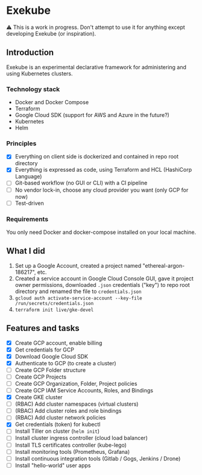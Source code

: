# Exekube

⚠️ This is a work in progress. Don't attempt to use it for anything except developing Exekube (or inspiration).

## Introduction

Exekube is an experimental declarative framework for administering and using Kubernetes clusters.

### Technology stack

- Docker and Docker Compose
- Terraform
- Google Cloud SDK (support for AWS and Azure in the future?)
- Kubernetes
- Helm

### Principles

- [x] Everything on client side is dockerized and contained in repo root directory
- [x] Everything is expressed as code, using Terraform and HCL (HashiCorp Language)
- [ ] Git-based workflow (no GUI or CLI) with a CI pipeline
- [ ] No vendor lock-in, choose any cloud provider you want (only GCP for now)
- [ ] Test-driven

### Requirements

You only need Docker and docker-compose installed on your local machine.

## What I did

1. Set up a Google Account, created a project named "ethereal-argon-186217", etc.
2. Created a service account in Google Cloud Console GUI, gave it project owner permissions, downloaded `.json` credentials ("key") to repo root directory and renamed the file to `credentials.json`
3. `gcloud auth activate-service-account --key-file /run/secrets/credentials.json`
4. `terraform init live/gke-devel`

## Features and tasks

- [x] Create GCP account, enable billing
- [x] Get credentials for GCP
- [x] Download Google Cloud SDK
- [x] Authenticate to GCP (to create a cluster)
- [ ] Create GCP Folder structure
- [ ] Create GCP Projects
- [ ] Create GCP Organization, Folder, Project policies
- [ ] Create GCP IAM Service Accounts, Roles, and Bindings
- [x] Create GKE cluster
- [ ] (RBAC) Add cluster namespaces (virtual clusters)
- [ ] (RBAC) Add cluster roles and role bindings
- [ ] (RBAC) Add cluster network policies
- [x] Get credentials (token) for kubectl
- [ ] Install Tiller on cluster (`helm init`)
- [ ] Install cluster ingress controller (cloud load balancer)
- [ ] Install TLS certificates controller (kube-lego)
- [ ] Install monitoring tools (Prometheus, Grafana)
- [ ] Install continuous integration tools (Gitlab / Gogs, Jenkins / Drone)
- [ ] Install "hello-world" user apps
